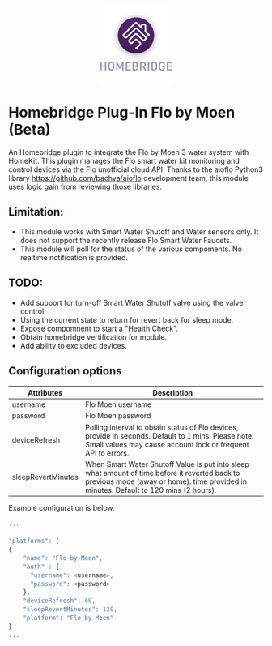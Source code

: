 
<p align="center">

<img src="https://github.com/homebridge/branding/raw/master/logos/homebridge-wordmark-logo-vertical.png" width="150">

</p>


# Homebridge Plug-In Flo by Moen (Beta)
An Homebridge plugin to integrate the Flo by Moen 3 water system with HomeKit. This plugin manages the Flo smart water kit monitoring and control devices via the Flo unofficial cloud API. Thanks to the aioflo Python3 library https://github.com/bachya/aioflo development team, this module uses logic gain from reviewing those libraries. 

## Limitation:
* This module works with Smart Water Shutoff and Water sensors only. It does not support the recently release Flo Smart Water Faucets.
* This module will poll for the status of the various compoments. No realtime notification is provided.
 
## TODO:
* Add support for turn-off Smart Water Shutoff valve using the valve control.
* Using the current state to return for revert back for sleep mode.
* Expose compomnent to start a "Health Check".
* Obtain homebridge vertification for module.  
* Add ability to excluded devices.


## Configuration options

| Attributes        | Description                                                                                                              |
| ----------------- | ------------------------------------------------------------------------------------------------------------------------ |
| username              | Flo Moen username                     |
| password              | Flo Moen password                                                                  |
| deviceRefresh        | Polling interval to obtain status of Flo devices, provide in seconds. Default to 1 mins. Please note: Small values may cause account lock or frequent API to errors.                                                                    |
| sleepRevertMinutes          | When Smart Water Shutoff Value is put into sleep what amount of time before it reverted back to previous mode (away or home).  time provided in minutes. Default to 120 mins (2 hours).                                                                          |


Example configuration is below.

```javascript
...

"platforms": [
{
    "name": "Flo-by-Moen",
    "auth" : {
      "username": <username>,
      "password": <password>
    },
    "deviceRefresh": 60,
    "sleepRevertMinutes": 120,
    "platform": "Flo-by-Moen"
}
...

```


